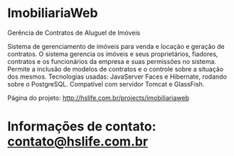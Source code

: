 ImobiliariaWeb
===============

Gerência de Contratos de Aluguel de Imóveis

Sistema de gerenciamento de imóveis para venda e locação e geração de contratos. 
O sistema gerencia os imóveis e seus proprietários, fiadores, contratos e os 
funcionários da empresa e suas permissões no sistema. 
Permite a inclusão de modelos de contratos e o controle sobre a situação dos mesmos. 
Tecnologias usadas: JavaServer Faces e Hibernate, rodando sobre o PostgreSQL. 
Compatível com servidor Tomcat e GlassFish.

Página do projeto: http://hslife.com.br/projects/imobiliariaweb

Informações de contato: contato@hslife.com.br
=============================================
